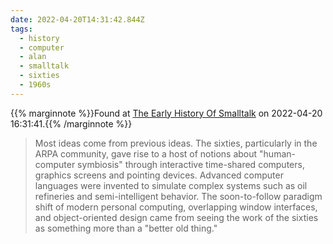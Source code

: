 ```yaml
---
date: 2022-04-20T14:31:42.844Z
tags:
  - history
  - computer
  - alan
  - smalltalk
  - sixties
  - 1960s
---
```

{{% marginnote %}}Found at [The Early History Of Smalltalk](http://worrydream.com/EarlyHistoryOfSmalltalk/) on 2022-04-20 16:31:41.{{% /marginnote %}}

> Most ideas come from previous ideas. The sixties, particularly in the ARPA community, gave rise to a host of notions about "human-computer symbiosis" through interactive time-shared computers, graphics screens and pointing devices. Advanced computer languages were invented to simulate complex systems such as oil refineries and semi-intelligent behavior. The soon-to-follow paradigm shift of modern personal computing, overlapping window interfaces, and object-oriented design came from seeing the work of the sixties as something more than a "better old thing."

